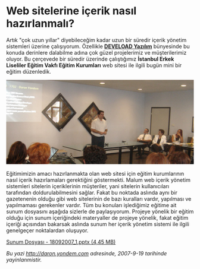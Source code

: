 # Web sitelerine içerik nasıl hazırlanmalı? 

Artık "çok uzun yıllar" diyebileceğim kadar uzun bir süredir içerik
yönetim sistemleri üzerine çalışıyorum. Özellikle [**DEVELOAD
Yazılım**](http://www.deveload.com) bünyesinde bu konuda derinlere
dalabilme adına çok güzel projelerimiz ve müşterilerimiz oluyor. Bu
çerçevede bir süredir üzerinde çalıştığımız **İstanbul Erkek Liseliler
Eğitim Vakfı Eğitim Kurumları** web sitesi ile ilgili bugün mini bir
eğitim düzenledik.

![](../media/Web_sitelerine_icerik_nasil_hazirlanmali/18092007_2.jpg)

Eğitimimizin amacı hazırlanmakta olan web sitesi için eğitim
kurumlarının nasıl içerik hazırlamaları gerektiğini göstermekti. Malum
web içerik yönetim sistemleri sitelerin içeriklerinin müşteriler, yani
sitelerin kullanıcıları tarafından doldurulabilmesini sağlar. Fakat bu
noktada aslında aynı bir gazetenenin olduğu gibi web sitelerinin de bazı
kuralları vardır, yapılması ve yapılmaması gerekenler vardır. Tüm bu
konuları işlediğimiz eğitime ait sunum dosyasını aşağıda sizlerle de
paylaşıyorum. Projeye yönelik bir eğitim olduğu için sunum içeriğindeki
materyaller de projeye yönelik, fakat eğitim içeriği açısından bakarsak
aslında sunum her içerik yönetim sistemi ile ilgili genelgeçer
noktalardan oluşuyor.

[Sunum Dosyası - 18092007\_1.pptx (4,45
MB)](../media/Web_sitelerine_icerik_nasil_hazirlanmali/18092007_1.pptx)


*Bu yazi http://daron.yondem.com adresinde, 2007-9-19 tarihinde yayinlanmistir.*